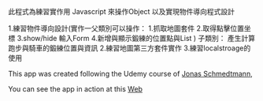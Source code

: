此程式為練習實作用 Javascript 來操作Object 以及實現物件導向程式設計

1.練習物件導向設計(實作一父類別可以操作：
	1.抓取地圖套件
	2.取得點擊位置坐標
	3.show/hide 輸入Form
	4.新增與顯示鍛練的位置點與List
   )
   子類別：
   產生計算跑步與騎車的鍛練位置與資訊
2.練習地圖第三方套件實作
3.練習localstroage的使用

This app was created following the Udemy course of <a href="https://www.udemy.com/course/the-complete-javascript-course/">Jonas Schmedtmann</a>,

You can see the app in action at this <a href="https://jerry75916.github.io/Mapty/index.html">Web</a>


